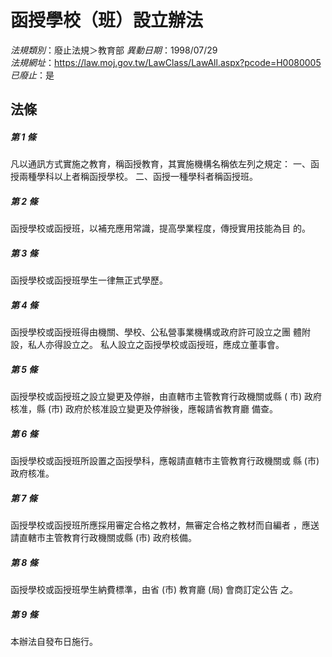 # 函授學校（班）設立辦法

*法規類別*：廢止法規＞教育部
*異動日期*：1998/07/29  
*法規網址*：https://law.moj.gov.tw/LawClass/LawAll.aspx?pcode=H0080005
*已廢止*：是


## 法條
##### 第 1 條
凡以通訊方式實施之教育，稱函授教育，其實施機構名稱依左列之規定：
一、函授兩種學科以上者稱函授學校。
二、函授一種學科者稱函授班。


##### 第 2 條
函授學校或函授班，以補充應用常識，提高學業程度，傳授實用技能為目
的。

##### 第 3 條
函授學校或函授班學生一律無正式學歷。

##### 第 4 條
函授學校或函授班得由機關、學校、公私營事業機構或政府許可設立之團
體附設，私人亦得設立之。
私人設立之函授學校或函授班，應成立董事會。

##### 第 5 條
函授學校或函授班之設立變更及停辦，由直轄市主管教育行政機關或縣 (
市) 政府核准，縣 (市) 政府於核准設立變更及停辦後，應報請省教育廳
備查。

##### 第 6 條
函授學校或函授班所設置之函授學科，應報請直轄市主管教育行政機關或
縣 (市) 政府核准。

##### 第 7 條
函授學校或函授班所應採用審定合格之教材，無審定合格之教材而自編者
，應送請直轄市主管教育行政機關或縣 (市) 政府核備。

##### 第 8 條
函授學校或函授班學生納費標準，由省 (市) 教育廳 (局) 會商訂定公告
之。

##### 第 9 條
本辦法自發布日施行。


